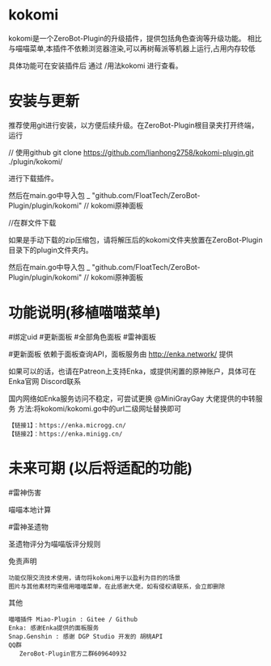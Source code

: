 # kokomi

kokomi是一个ZeroBot-Plugin的升级插件，提供包括角色查询等升级功能。
相比与喵喵菜单,本插件不依赖浏览器渲染,可以再树莓派等机器上运行,占用内存较低

具体功能可在安装插件后 通过 /用法kokomi 进行查看。
# 安装与更新

推荐使用git进行安装，以方便后续升级。在ZeroBot-Plugin根目录夹打开终端，运行

// 使用github
git clone https://github.com/lianhong2758/kokomi-plugin.git ./plugin/kokomi/

进行下载插件。

然后在main.go中导入包	_ "github.com/FloatTech/ZeroBot-Plugin/plugin/kokomi"  // kokomi原神面板

//在群文件下载

如果是手动下载的zip压缩包，请将解压后的kokomi文件夹放置在ZeroBot-Plugin目录下的plugin文件夹内。

然后在main.go中导入包	_ "github.com/FloatTech/ZeroBot-Plugin/plugin/kokomi"  // kokomi原神面板

# 功能说明(移植喵喵菜单)
#绑定uid
#更新面板
#全部角色面板
#雷神面板

#更新面板 依赖于面板查询API，面板服务由 http://enka.network/ 提供

如果可以的话，也请在Patreon上支持Enka，或提供闲置的原神账户，具体可在Enka官网 Discord联系

国内网络如Enka服务访问不稳定，可尝试更换 @MiniGrayGay 大佬提供的中转服务
方法:将kokomi/kokomi.go中的url二级网址替换即可

    【链接1】：https://enka.microgg.cn/
    【链接2】：https://enka.minigg.cn/
# 未来可期 (以后将适配的功能)
#雷神伤害

喵喵本地计算

#雷神圣遗物

圣遗物评分为喵喵版评分规则

免责声明

    功能仅限交流技术使用，请勿将kokomi用于以盈利为目的的场景
    图片与其他素材均来借用喵喵菜单，在此感谢大佬，如有侵权请联系，会立即删除

其他

    喵喵插件 Miao-Plugin : Gitee / Github
    Enka: 感谢Enka提供的面板服务
    Snap.Genshin : 感谢 DGP Studio 开发的 胡桃API
    QQ群
       ZeroBot-Plugin官方二群609640932
